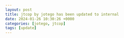```yaml
---
layout: post
title: jtcop by jotego has been updated to internal
date: 2024-01-26 10:30:26 +0000
categories: [jotego, jtcop]
tags: [update]
---
```


